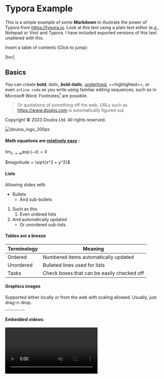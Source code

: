 # Typora Example

This is a *simple* example of some **Markdown** to illustrate the power of Typora from https://typora.io. Look at this text using a plain text editor (e.g., Notepad or Vim) and Typora. I have included exported versions of this text unaltered with this.

Insert a table of contents (Click to jump):

[toc]

## Basics

You can create **bold**, *italic*, ***bold-italic***, <u>underlined</u>, ==highlighted==, or even `inline code` as you write using familiar editing sequences, such as in Microsoft Word. Footnotes[^1] are possible.

> Or quotations of something off the web. URLs such as https://www.doulos.com is automatically figured out.
>

Copyright © 2023 Doulos Ltd. All rights reserved.



![doulos_logo_200px](Typora%20Example.assets/doulos_logo_200px.png)

#### Math equations are [relatively easy](https://support.typora.io/Math/) :

$\lim_{x \to \infty} \exp(-x) = 0$

$magnitude = \sqrt{x^2 + y^2}$

#### Lists

Allowing slides with

- Bullets
  - And sub-bullets

1. Such as this
   1. Even ordered lists
2. And automatically updated
   - Or unordered sub-lists

#### Tables are a breeze

| Terminology | Meaning                                    |
| ----------- | ------------------------------------------ |
| Ordered     | Numbered items automatically updated       |
| Unordered   | Bulleted lines used for lists              |
| Tasks       | Check boxes that can be easily checked off |

#### Graphics images

Supported either locally or from the web with scaling allowed. Usually, just drag-n-drop.

<img src="Typora%20Example.assets/the_hitchhikers_guide_to_the_galaxy.jpg" alt="the_hitchhikers_guide_to_the_galaxy" style="zoom:25%;" />

#### Embedded videos:

<video src=myvid.mp4 />

For complex stuff, you can use HTML natively, such as <span style="color:red;">RedText</span>.

## Source Code

You can also create code blocks, as shown below.

### VHDL

```vhdl
use std.textio.all;

entity hello_world is
end hello_world;

architecture behaviour of hello_world is
begin
    process
    begin
       write (output, String'("Hello world!"));
       wait;
    end process;
end behaviour;
```

### SystemVerilog

```systemverilog
module hello_world;
  initial begin
    $display( "Hello world!" );
  end
endmodule
```

### C

```c
#include <stdio.h>
int main() {
  printf( "Hello world!\n" );
}
```

### C++

```c++
#include <format> // C++20
int main() {
  std::print( "Hello world!\n" );
}
```

### Python

```python
#!/usr/bin/env python
print "Hello World!"
```

### Bash

```bash
#!/usr/bin/env bash
echo "Hello world!"
```

### TCL

```tcl
#!/usr/bin/env tclsh
puts "Hello world!"
```

### Assembly

```assembly
.section ".text"
__start:
    ADD r0, r0, lsl #2  // r0 *= 5;
    BX LR
.end  
```

[^1]: This is a simple example of a foot note.

## That's all